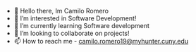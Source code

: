 - 👋 Hello there, Im Camilo Romero 
- 👀 I’m interested in Software Development!
- 🌱 I’m currently learning Software development
- 💞️ I’m looking to collaborate on projects!
- 📫 How to reach me - camilo.romero19@myhunter.cuny.edu

<!---
RomeroCamilo/RomeroCamilo is a ✨ special ✨ repository because its `README.md` (this file) appears on your GitHub profile.
You can click the Preview link to take a look at your changes.
--->
